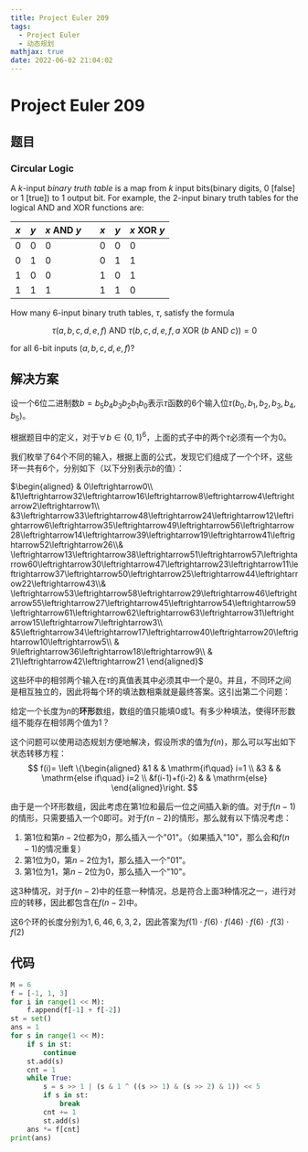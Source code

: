 ```yaml
---
title: Project Euler 209
tags:
  - Project Euler
  - 动态规划
mathjax: true
date: 2022-06-02 21:04:02
---
```


<escape><!-- more --></escape>

# Project Euler 209

## 题目

### Circular Logic

A $k$-input *binary truth table* is a map from $k$ input bits(binary digits, $0$ [false] or $1$ [true]) to $1$ output bit. For example, the $2$-input binary truth tables for the logical $\text{AND}$ and $\text{XOR}$ functions are:

|$x$|$y$|$x \text{ AND } y$||$x$|$y$|$x \text{ XOR }  y$|
|-|-|-|-|-|-|-|
|$0$|$0$|$0$||$0$|$0$|$0$|
|$0$|$1$|$0$||$0$|$1$|$1$|
|$1$|$0$|$0$||$1$|$0$|$1$|
|$1$|$1$|$1$||$1$|$1$|$0$|

How many $6$-input binary truth tables, $\tau$, satisfy the formula

$$\tau(a, b, c, d, e, f) \text{ AND } τ(b, c, d, e, f, a \text{ XOR } (b \text{ AND } c)) = 0 $$

for all $6$-bit inputs $(a, b, c, d, e, f)$?

## 解决方案

设一个$6$位二进制数$b=b_5b_4b_3b_2b_1b_0$表示$\tau$函数的$6$个输入位$\tau(b_0,b_1,b_2,b_3,b_4,b_5)$。

根据题目中的定义，对于$\forall b\in \{0,1\}^6$，上面的式子中的两个$\tau$必须有一个为$0$。

我们枚举了$64$个不同的输入，根据上面的公式，发现它们组成了一个个环，这些环一共有$6$个，分别如下（以下分别表示$b$的值）：

$\begin{aligned}
& 0\leftrightarrow0\\
&1\leftrightarrow32\leftrightarrow16\leftrightarrow8\leftrightarrow4\leftrightarrow2\leftrightarrow1\\
&3\leftrightarrow33\leftrightarrow48\leftrightarrow24\leftrightarrow12\leftrightarrow6\leftrightarrow35\leftrightarrow49\leftrightarrow56\leftrightarrow28\leftrightarrow14\leftrightarrow39\leftrightarrow19\leftrightarrow41\leftrightarrow52\leftrightarrow26\\&
\leftrightarrow13\leftrightarrow38\leftrightarrow51\leftrightarrow57\leftrightarrow60\leftrightarrow30\leftrightarrow47\leftrightarrow23\leftrightarrow11\leftrightarrow37\leftrightarrow50\leftrightarrow25\leftrightarrow44\leftrightarrow22\leftrightarrow43\\&
\leftrightarrow53\leftrightarrow58\leftrightarrow29\leftrightarrow46\leftrightarrow55\leftrightarrow27\leftrightarrow45\leftrightarrow54\leftrightarrow59\leftrightarrow61\leftrightarrow62\leftrightarrow63\leftrightarrow31\leftrightarrow15\leftrightarrow7\leftrightarrow3\\
&5\leftrightarrow34\leftrightarrow17\leftrightarrow40\leftrightarrow20\leftrightarrow10\leftrightarrow5\\
& 9\leftrightarrow36\leftrightarrow18\leftrightarrow9\\
& 21\leftrightarrow42\leftrightarrow21
\end{aligned}$

这些环中的相邻两个输入在$\tau$的真值表其中必须其中一个是$0$。并且，不同环之间是相互独立的，因此将每个环的填法数相乘就是最终答案。这引出第二个问题：

给定一个长度为$n$的**环形**数组，数组的值只能填$0$或$1$。有多少种填法，使得环形数组不能存在相邻两个值为$1$？

这个问题可以使用动态规划方便地解决，假设所求的值为$f(n)$，那么可以写出如下状态转移方程：
$$
f(i)=
\left \{\begin{aligned}
  &1  & & \mathrm{if\quad} i=1 \\
  &3 & & \mathrm{else if\quad} i=2 \\
  &f(i-1)+f(i-2) & & \mathrm{else}
\end{aligned}\right.
$$

由于是一个环形数组，因此考虑在第$1$位和最后一位之间插入新的值。对于$f(n-1)$的情形，只需要插入一个$0$即可。对于$f(n-2)$的情形，那么就有以下情况考虑：

1. 第$1$位和第$n-2$位都为$0$，那么插入一个"$01$"。（如果插入"$10$"，那么会和$f(n-1)$的情况重复）
2. 第$1$位为$0$，第$n-2$位为$1$，那么插入一个"$01$"。
3. 第$1$位为$1$，第$n-2$位为$0$，那么插入一个"$10$"。

这$3$种情况，对于$f(n-2)$中的任意一种情况，总是符合上面$3$种情况之一，进行对应的转移，因此都包含在$f(n-2)$中。

这$6$个环的长度分别为$1,6,46,6,3,2$，因此答案为$f(1)\cdot f(6)\cdot f(46)\cdot f(6)\cdot f(3)\cdot f(2)$

## 代码

```py
M = 6
f = [-1, 1, 3]
for i in range(1 << M):
    f.append(f[-1] + f[-2])
st = set()
ans = 1
for s in range(1 << M):
    if s in st:
        continue
    st.add(s)
    cnt = 1
    while True:
        s = s >> 1 | (s & 1 ^ ((s >> 1) & (s >> 2) & 1)) << 5
        if s in st:
            break
        cnt += 1
        st.add(s)
    ans *= f[cnt]
print(ans)

```
